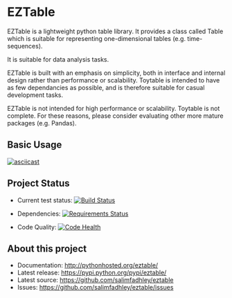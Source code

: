 EZTable
=======

EZTable is a lightweight python table library. It provides a class called Table  which is suitable for representing one-dimensional tables (e.g. time-sequences).

It is suitable for data analysis tasks. 

EZTable is built with an emphasis on simplicity, both in interface and internal design rather than performance or scalability. Toytable is intended to have as few dependancies as possible, and is therefore suitable for casual development tasks.

EZTable is not intended for high performance or scalability. Toytable is not complete. For these reasons, please consider evaluating other more mature packages (e.g. Pandas).

Basic Usage
-----------

[![asciicast](https://asciinema.org/a/1gll4ddmgvp0grq705y5f7l8s.png)](https://asciinema.org/a/1gll4ddmgvp0grq705y5f7l8s)

Project Status
--------------

* Current test status: [![Build Status](https://travis-ci.org/salimfadhley/eztable.svg?branch=master)](https://travis-ci.org/salimfadhley/eztable)

* Dependencies: [![Requirements Status](https://requires.io/github/salimfadhley/eztable/requirements.svg?branch=master)](https://requires.io/github/salimfadhley/eztable/requirements/?branch=master)

* Code Quality: [![Code Health](https://landscape.io/github/salimfadhley/eztable/master/landscape.svg?style=plastic)](https://landscape.io/github/salimfadhley/eztable/master)

About this project
------------------

* Documentation: http://pythonhosted.org/eztable/
* Latest release: https://pypi.python.org/pypi/eztable/
* Latest source: https://github.com/salimfadhley/eztable
* Issues: https://github.com/salimfadhley/eztable/issues